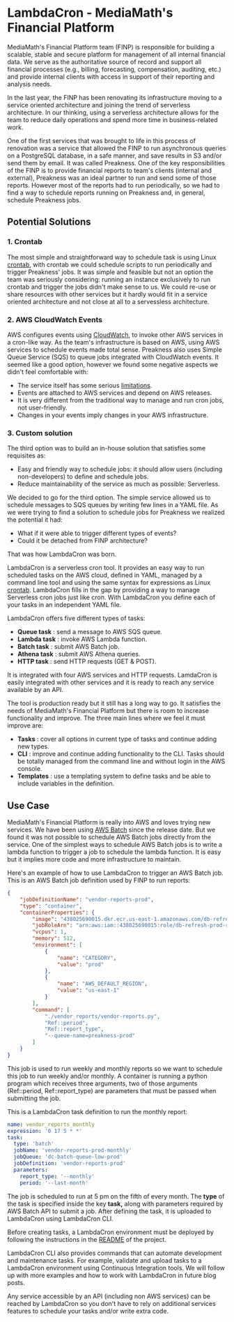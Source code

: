 # LambdaCron - MediaMath's Financial Platform

MediaMath&#39;s Financial Platform team (FINP) is responsible for building a scalable, stable and secure platform for management of all internal financial data. We serve as the authoritative source of record and support all financial processes (e.g., billing, forecasting, compensation, auditing, etc.) and provide internal clients with access in support of their reporting and analysis needs.

In the last year, the FINP has been renovating its infrastructure moving to a service oriented architecture and joining the trend of serverless architecture. In our thinking, using a serverless architecture allows for the team to reduce daily operations and spend more time in business-related work.

One of the first services that was brought to life in this process of renovation was a service that allowed the FINP to run asynchronous queries on a PostgreSQL database, in a safe manner, and save results in S3 and/or send them by email. It was called Preakness. One of the key responsibilities of the FINP is to provide financial reports to team&#39;s clients (internal and external), Preakness was an ideal partner to run and send some of those reports. However most of the reports had to run periodically, so we had to find a way to schedule reports running on Preakness and, in general, schedule Preakness jobs.

## **Potential Solutions**

### **1. Crontab**

The most simple and straightforward way to schedule task is using Linux  [crontab](https://help.ubuntu.com/community/CronHowto), with crontab we could schedule scripts to run periodically and trigger Preakness&#39; jobs. It was simple and feasible but not an option the team was seriously considering: running an instance exclusively to run crontab and trigger the jobs didn&#39;t make sense to us. We could re-use or share resources with other services but it hardly would fit in a service oriented architecture and not close at all to a servessless architecture.

### **2. AWS CloudWatch Events**

AWS configures events using  [CloudWatch](http://docs.aws.amazon.com/AmazonCloudWatch/latest/events/WhatIsCloudWatchEvents.html), to invoke other AWS services in a cron-like way. As the team&#39;s infrastructure is based on AWS, using AWS services to schedule events made total sense. Preakness also uses Simple Queue Service (SQS) to queue jobs integrated with CloudWatch events. It seemed like a good option, however we found some negative aspects we didn&#39;t feel comfortable with:

- The service itself has some serious  [limitations](http://docs.aws.amazon.com/AmazonCloudWatch/latest/events/cloudwatch_limits_cwe.html).
- Events are attached to AWS services and depend on AWS releases.
- It is very different from the traditional way to manage and run cron jobs, not user-friendly.
- Changes in your events imply changes in your AWS infrastructure.

### **3. Custom solution**

The third option was to build an in-house solution that satisfies some requisites as:

- Easy and friendly way to schedule jobs: it should allow users (including non-developers) to define and schedule jobs.
- Reduce maintainability of the service as much as possible: Serverless.

We decided to go for the third option. The simple service allowed us to schedule messages to SQS queues by writing few lines in a YAML file. As we were trying to find a solution to schedule jobs for Preakness we realized the potential it had:

- What if it were able to trigger different types of events?
- Could it be detached from FINP architecture?

That was how LambdaCron was born.

LambdaCron is a serverless cron tool. It provides an easy way to run scheduled tasks on the AWS cloud, defined in YAML, managed by a command line tool and using the same syntax for expressions as Linux  [crontab](https://help.ubuntu.com/community/CronHowto). LambdaCron fills in the gap by providing a way to manage Serverless cron jobs just like cron. With LambdaCron you define each of your tasks in an independent YAML file.

LambdaCron offers five different types of tasks:

- **Queue task** : send a message to AWS SQS queue.
- **Lambda task** : invoke AWS Lambda function.
- **Batch task** : submit AWS Batch job.
- **Athena task** : submit AWS Athena queries.
- **HTTP task** : send HTTP requests (GET &amp; POST).

It is integrated with four AWS services and HTTP requests. LamdaCron is easily integrated with other services and it is ready to reach any service available by an API.

The tool is production ready but it still has a long way to go. It satisfies the needs of MediaMath&#39;s Financial Platform but there is room to increase functionality and improve. The three main lines where we feel it must improve are:

- **Tasks** : cover all options in current type of tasks and continue adding new types.
- **CLI** : improve and continue adding functionality to the CLI. Tasks should be totally managed from the command line and without login in the AWS console.
- **Templates** : use a templating system to define tasks and be able to include variables in the definition.

## **Use Case**

MediaMath&#39;s Financial Platform is really into AWS and loves trying new services. We have been using  [AWS Batch](https://aws.amazon.com/batch/) since the release date. But we found it was not possible to schedule AWS Batch jobs directly from the service. One of the simplest ways to schedule AWS Batch jobs is to write a lambda function to trigger a job to schedule the lambda function. It is easy but it implies more code and more infrastructure to maintain.

Here&#39;s an example of how to use LambdaCron to trigger an AWS Batch job. This is an AWS Batch job definition used by FINP to run reports:

```json
{
    "jobDefinitionName": "vendor-reports-prod",
    "type": "container",
    "containerProperties": {
        "image": "438025690015.dkr.ecr.us-east-1.amazonaws.com/db-refresh:prod",
        "jobRoleArn": "arn:aws:iam::438025690015:role/db-refresh-prod-role",
        "vcpus": 1,
        "memory": 512,
        "environment": [
            {
                "name": "CATEGORY",
                "value": "prod"
            },
            {
                "name": "AWS_DEFAULT_REGION",
                "value": "us-east-1"
            }
        ],
        "command": [
            "./vendor_reports/vendor-reports.py",
            "Ref::period",
            "Ref::report_type",
            "--queue-name=preakness-prod"
        ]
    }
}
```

This job is used to run weekly and monthly reports so we want to schedule this job to run weekly and/or monthly. A container is running a python program which receives three arguments, two of those arguments (Ref::period, Ref::report\_type) are parameters that must be passed when submitting the job.

This is a LambdaCron task definition to run the monthly report:

```yaml
name: vendor_reports_monthly
expression: '0 17 5 * *'
task:
  type: 'batch'
  jobName: 'vendor-reports-prod-monthly'
  jobQueue: 'dc-batch-queue-low-prod'
  jobDefinition: 'vendor-reports-prod'
  parameters:
    report_type: '--monthly'
    period: '--last-month'
```


The job is scheduled to run at 5 pm on the fifth of every month. The  **type**  of the task is specified inside the key  **task,** along with parameters required by AWS Batch API to submit a job. After defining the task, it is uploaded to LambdaCron using LambdaCron CLI.

Before creating tasks, a LambdaCron environment must be deployed by following the instructions in the  [README](https://github.com/mediaMath/lambda-cron) of the project.

LambdaCron CLI also provides commands that can automate development and maintenance tasks. For example, validate and upload tasks to a LambdaCron environment using Continuous Integration tools. We will follow up with more examples and how to work with LambdaCron in future blog posts.

Any service accessible by an API (including non AWS services) can be reached by LambdaCron so you don&#39;t have to rely on additional services features to schedule your tasks and/or write extra code.
